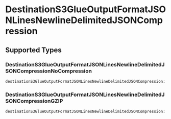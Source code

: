 # DestinationS3GlueOutputFormatJSONLinesNewlineDelimitedJSONCompression


## Supported Types

### DestinationS3GlueOutputFormatJSONLinesNewlineDelimitedJSONCompressionNoCompression

```python
destinationS3GlueOutputFormatJSONLinesNewlineDelimitedJSONCompression: shared.DestinationS3GlueOutputFormatJSONLinesNewlineDelimitedJSONCompressionNoCompression = /* values here */
```

### DestinationS3GlueOutputFormatJSONLinesNewlineDelimitedJSONCompressionGZIP

```python
destinationS3GlueOutputFormatJSONLinesNewlineDelimitedJSONCompression: shared.DestinationS3GlueOutputFormatJSONLinesNewlineDelimitedJSONCompressionGZIP = /* values here */
```


